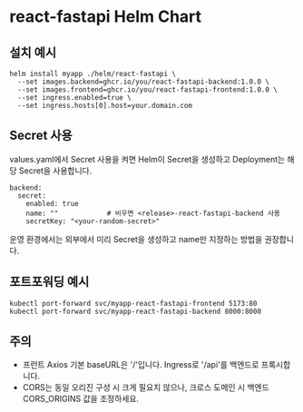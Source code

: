 # react-fastapi Helm Chart

## 설치 예시
```
helm install myapp ./helm/react-fastapi \
  --set images.backend=ghcr.io/you/react-fastapi-backend:1.0.0 \
  --set images.frontend=ghcr.io/you/react-fastapi-frontend:1.0.0 \
  --set ingress.enabled=true \
  --set ingress.hosts[0].host=your.domain.com
```

## Secret 사용
values.yaml에서 Secret 사용을 켜면 Helm이 Secret을 생성하고 Deployment는 해당 Secret을 사용합니다.
```
backend:
  secret:
    enabled: true
    name: ""            # 비우면 <release>-react-fastapi-backend 사용
    secretKey: "<your-random-secret>"
```

운영 환경에서는 외부에서 미리 Secret을 생성하고 name만 지정하는 방법을 권장합니다.

## 포트포워딩 예시
```
kubectl port-forward svc/myapp-react-fastapi-frontend 5173:80
kubectl port-forward svc/myapp-react-fastapi-backend 8000:8000
```

## 주의
- 프런트 Axios 기본 baseURL은 '/'입니다. Ingress로 '/api'를 백엔드로 프록시합니다.
- CORS는 동일 오리진 구성 시 크게 필요치 않으나, 크로스 도메인 시 백엔드 CORS_ORIGINS 값을 조정하세요.
